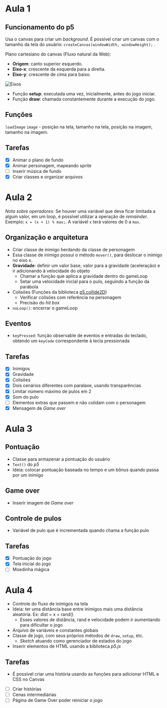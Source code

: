 # Aula 1

## Funcionamento do p5
Usa o canvas para criar um *background*. É possível criar um canvas com o tamanho da tela do usuário: `createCanvas(windowWidth, windowHeight);` .

Plano cartesiano do canvas (Fluxo natural da Web):
* **Origem**: canto superior esquerdo.
* **Eixo-x**: crescente da esquerda para a direita.
* **Eixo-y**: crescente de cima para baixo.

![Eixos](https://usefulangle.com/img/posts/18-graph.jpg)

* Função **setup**: executada uma vez, inicialmente, antes do jogo iniciar.
* Função **draw**: chamada constantemente durante a execução do jogo.

## Funções
`loadImage`
`image` - posição na tela, tamanho na tela, posição na imagem, tamanho na imagem.

## Tarefas
- [x] Animar o plano de fundo
- [x] Animar personagem, mapeando sprite
- [ ] Inserir música de fundo
- [x] Criar classes e organizar arquivos

# Aula 2

*Nota sobre operadores:*
Se houver uma variável que deva ficar limitada a algum valor, em um loop, é possível utilizar a operação de *remainder*.
Exemplo: `x = (x + 1) % max;`. A variável `x` terá valores de 0 a `max`.

## Organização e arquitetura
* Criar classe de inimigo herdando da classe de personagem
* Essa classe de inimigo possui o método `mover()`, para deslocar o inimigo no eixo x.
* **Gravidade**: definir um valor base, valor para a gravidade (aceleração) e ir adicionando à velocidade do objeto
    * Chamar a função que aplica a gravidade dentro do gameLoop
    * Setar uma velocidade inicial para o pulo, seguindo a função da parábola
* Colisões (Funções da biblioteca [p5.collide2D](https://github.com/bmoren/p5.collide2D))
    * Verificar colisões com referência na personagem
    * Precisão do *hit box*
* `noLoop()`: encerrar o gameLoop


## Eventos
* `keyPressed`: função observable de eventos e entradas do teclado, obtendo um `keyCode` correspondente à tecla pressionada

## Tarefas
- [x] Inimigos
- [x] Gravidade
- [x] Colisões
- [x] Dois cenários diferentes com paralaxe, usando transparências
- [x] Limitar número máximo de pulos em 2
- [x] Som do pulo
- [ ] Elementos extras que passem e não colidam com o personagem
- [x] Mensagem de *Game over*

# Aula 3

## Pontuação
* Classe para armazenar a pontuação do usuário
* `Text()` do *p5*
* Ideia: colocar pontuação baseada no tempo e um bônus quando passa por um inimigo

## Game over
* Inserir imagem de *Game over*

## Controle de pulos
* Variável de pulo que é incrementada quando chama a função pulo

## Tarefas
- [x] Pontuação do jogo
- [x] Tela inicial do jogo
- [ ] Moedinha mágica

# Aula 4

* Controle do fluxo de inimigos na tela
* Ideia: ter uma distância base entre inimigos mais uma distância aleatória. Ex: dist = x + rand()
    * Esses valores de distância, rand e velocidade podem ir aumentando para dificultar o jogo
* Arquivo de variáveis e constantes globais
* Classe de jogo, com seus próprios métodos de `draw`, `setup`, etc.
    * *Sketch* atuando como gerenciador de estados do jogo
* Inserir elementos de HTML usando a biblioteca *p5.js*

## Tarefas
* É possível criar uma história usando as funções para adicionar HTML e CSS no Canvas

- [ ] Criar histórias
- [ ] Cenas intermediárias
- [ ] Página de Game Over poder reiniciar o jogo